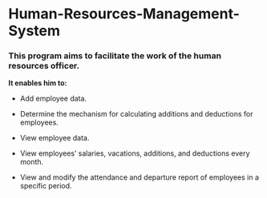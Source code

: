 # Human-Resources-Management-System
### This program aims to facilitate the work of the human resources officer.
**It enables him to:**
- Add employee data.
* Determine the mechanism for calculating additions and deductions for employees.
+ View employee data.
- View employees’ salaries, vacations, additions, and deductions every month.
* View and modify the attendance and departure report of employees in a specific period.
